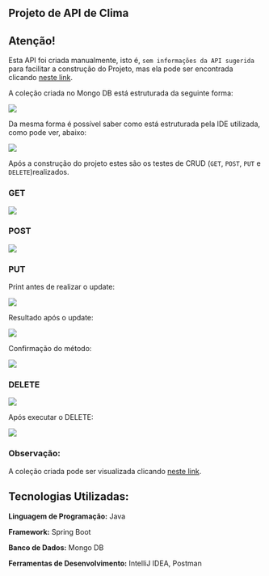 ## Projeto de API de Clima

## Atenção!
Esta API foi criada manualmente, isto é, `sem informações da API sugerida` para facilitar a construção do Projeto, mas ela pode ser encontrada clicando [neste link](https://github.com/joaopauloaramuni/arquitetura-de-aplicacoes-web/tree/main/PROJETOS/Clima_RestAPI).

A coleção criada no Mongo DB está estruturada da seguinte forma:

<img src="/api-clima//images/collection-clima-in-mongodb.jpeg">

Da mesma forma é possível saber como está estruturada pela IDE utilizada, como pode ver, abaixo:

<img src="/api-clima//images/collection-api-clima.jpeg">

Após a construção do projeto estes são os testes de CRUD (`GET`, `POST`, `PUT` e `DELETE`)realizados.

### GET

<img src="/api-clima//images/get-clima.jpeg">

### POST

<img src="/api-clima//images/post-clima.jpeg">

### PUT

Print antes de realizar o update:

<img src="/api-clima//images/before-put-clima.jpeg">

Resultado após o update:

<img src="/api-clima//images/after-put-clima.jpeg">

Confirmação do método:

<img src="/api-clima//images/put-clima.jpeg">

### DELETE

<img src="/api-clima//images/delete-clima.jpeg">

Após executar o DELETE:

<img src="/api-clima/images/after-delete-clima.jpeg">


### Observação:

A coleção criada pode ser visualizada clicando [neste link](https://github.com/fsaantiago/arq-app-web/blob/main/api-clima/clima.collection.json).


## Tecnologias Utilizadas:

**Linguagem de Programação:** Java

**Framework:** Spring Boot

**Banco de Dados:** Mongo DB

**Ferramentas de Desenvolvimento:** IntelliJ IDEA, Postman
